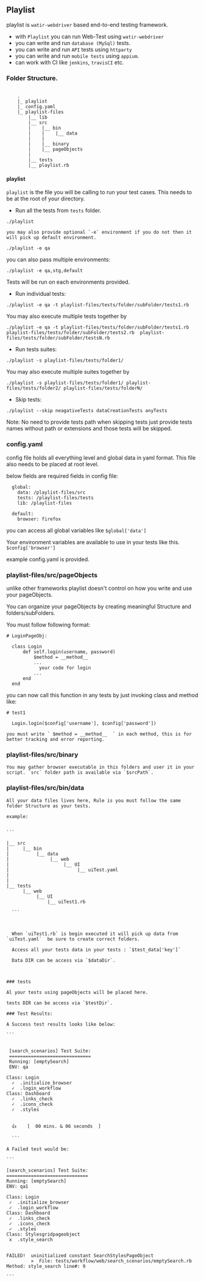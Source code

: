 ## Playlist

playlist is `watir-webdriver` based end-to-end testing framework.

* with `Playlist` you can run Web-Test using `watir-webdriver`
* you can write and run `database (MySql)` tests.
* you can write and run `API` tests using `httparty`
* you can write and run `mobile tests` using `appium`.
* can work with CI like `jenkins`, `travisCI` etc.

### Folder Structure.

  ```

      .
      |_ playlist
      |_ config.yaml
      |_ playlist-files
          |__ lib
          |__ src
          |    |__ bin
          |    |    |__ data
          |    |
          |    |__ binary
          |    |__ pageObjects
          |
          |__ tests
          |__ playlist.rb

   ```


#### playlist

`playlist` is the file you will be calling to run your test cases. This needs to be at the root of your directory.

* Run all the tests from `tests` folder.

` ./playlist `

    you may also provide optional `-e` environment if you do not then it will pick up default environment.

` ./playlist -e qa `

you can also pass multiple environments:

` ./playlist -e qa,stg,default `

Tests will be run on each environments provided.


* Run individual tests:

 ` ./playlist -e qa -t playlist-files/tests/folder/subFolder/tests1.rb `

 You may also execute multiple tests together by


 ```
 ./playlist -e qa -t playlist-files/tests/folder/subFolder/tests1.rb playlist-files/tests/folder/subFolder/tests2.rb  playlist-files/tests/folder/subFolder/testsN.rb

  ```

  * Run tests suites:

  ` ./playlist -s playlist-files/tests/folder1/ `


  You may also execute multiple suites together by


  ```
  ./playlist -s playlist-files/tests/folder1/ playlist-files/tests/folder2/ playlist-files/tests/folderN/

  ```

  * Skip tests:

  ``` ./playlist --skip neagativeTests dataCreationTests anyTests ```

  Note: No need to provide tests path when skipping tests just provide tests names without path or extensions and those tests will be skipped.


### config.yaml

  config file holds all everything level and global data in yaml format. This file also needs to be placed at root level.

  below fields are required fields in config file:

  ```
    global:
      data: /playlist-files/src
      tests: /playlist-files/tests
      lib: /playlist-files

    default:
      browser: firefox

  ```

  you can access all global variables like `$global['data']`

  Your environment variables are available to use in your tests like this. `$config['browser']`

  example config.yaml is provided.



  ### playlist-files/src/pageObjects


  unlike other frameworks playlist doesn't control on how you write and use your pageObjects.

  You can organize your pageObjects by creating meaningful Structure and folders/subFolders.

  You must follow following format:

  ```
  # LoginPageObj:

    class Login
        def self.login(username, password)
            $method = __method__
            ...
              your code for login
            ...  
        end
    end

  ```

  you can now call this function in any tests by just invoking class and method like:

  ```
  # test1

    Login.login($config['username'], $config['password'])

  ```

    you must write ` $method = __method__  ` in each method, this is for better tracking and error reporting.




  ### playlist-files/src/binary

    You may gather browser executable in this folders and user it in your script. `src` folder path is available via `$srcPath`.




  ### playlist-files/src/bin/data

    All your data files lives here, Rule is you must follow the same folder Structure as your tests.

    example:


    ```

    |__ src
    |     |__ bin
    |          |__ data
    |               |__ web
    |                    |__ UI
    |                         |__ uiTest.yaml
    |
    |
    |__ tests
          |__ web
               |__ UI
                   |__ uiTest1.rb

      ```



      When `uiTest1.rb` is begin executed it will pick up data from `uiTest.yaml`  be sure to create correct folders.

      Access all your tests data in your tests : `$test_data['key']`

      Data DIR can be access via `$dataDir`.



    ### tests

    Al your tests using pageObjects will be placed here.

    tests DIR can be access via `$testDir`.

    ### Test Results:

    A Success test results looks like below:

    ```


     [search_scenarios] Test Suite:
     ==============================
     Running: [emptySearch]
     ENV: qa

    Class: Login
      ✓  .initialize_browser
      ✓  .login_workflow
    Class: Dashboard
      ✓  .links_check
      ✓  .icons_check
      ✓  .styles


      👍    [  00 mins. & 06 seconds  ]

      ```

    A Failed test would be:

    ```

    [search_scenarios] Test Suite:
    ==============================
    Running: [emptySearch]
    ENV: qa1

    Class: Login
     ✓  .initialize_browser
     ✓  .login_workflow
    Class: Dashboard
     ✓  .links_check
     ✓  .icons_check
     ✓  .styles
    Class: Stylesgridpageobject
     x  .style_search


    FAILED!  uninitialized constant SearchStylesPageObject
             ✕  File: tests/workflow/web/search_scenarios/emptySearch.rb  Method: style_search line#: 9

    ```
